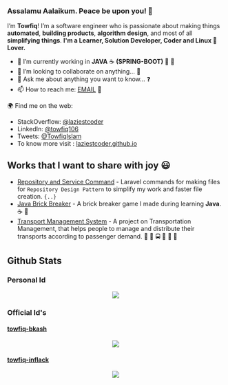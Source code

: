 ### Assalamu Aalaikum. Peace be upon you! 👋

I’m **Towfiq**!  I’m a software engineer who is passionate about making things **automated**, **building products**, 
**algorithm design**, and most of all **simplifying things**.
**I'm a Learner, Solution Developer, Coder and Linux 🐧 Lover.**

- 🔭 I’m currently working in **JAVA** :coffee: **(SPRING-BOOT)** :herb: :leaves:
- 👯 I’m looking to collaborate on anything... :revolving_hearts:
- 💬 Ask me about anything you want to know... :question:
- 📫 How to reach me: [EMAIL](mailto:towfiq.106@gmail.com) :email:

🌍 Find me on the web:

- StackOverflow: [@laziestcoder](https://stackoverflow.com/users/6688908/laziestcoder)
- LinkedIn: [@towfiq106](https://www.linkedin.com/in/towfiq106/)
- Tweets: [@TowfiqIslam](https://twitter.com/TowfiqIslam)
- To know more visit : [laziestcoder.github.io](https://laziestcoder.github.io/)

## Works that I want to share with joy :smiley:
- [Repository and Service Command](https://github.com/laziestcoder/RepositoryAndServiceCommand) - Laravel commands for 
making files for `Repository Design Pattern` to simplify my work and faster file creation. `{..}`
- [Java Brick Breaker](https://github.com/laziestcoder/JavaBrickBreaker) - A brick breaker game I made during learning
 **Java**. :coffee: :roller_coaster:
- [Transport Management System](https://github.com/laziestcoder/IIUC_Transport_Management_System) - A project on 
Transportation Management, that helps people to manage and distribute their transports according to passenger demand. :articulated_lorry: :bus: 
:oncoming_bus: :minibus: :truck: :trolleybus:


## Github Stats
### Personal Id

<p align="center">
  <img src ="https://github-readme-stats.vercel.app/api?username=laziestcoder&show_icons=true&count_private=true&theme=default&hide_border=true&include_all_commits=true">
</p>

### Official Id's
#### [towfiq-bkash](https://github.com/towfiq-bkash)

<p align="center">
  <img src ="https://github-readme-stats.vercel.app/api?username=towfiq-bkash&show_icons=true&count_private=true&theme=default&hide_border=true&include_all_commits=true">
</p>

#### [towfiq-inflack](https://github.com/towfiq-inflack)

<p align="center">
  <img src ="https://github-readme-stats.vercel.app/api?username=towfiq-inflack&show_icons=true&count_private=true&theme=default&hide_border=true&include_all_commits=true">
</p>












<!-- - 🌱 I’m currently learning  **AWS** :sparkles:,  **SWAGGER** :chart: -->

<!--
**laziestcoder/laziestcoder** is a ✨ _special_ ✨ repository because its `README.md` (this file) appears on your GitHub profile.

Here are some ideas to get you started:

- 🔭 I’m currently working on ...
- 🌱 I’m currently learning ...
- 👯 I’m looking to collaborate on ...
- 🤔 I’m looking for help with ...
- 💬 Ask me about ...
- 📫 How to reach me: ...
- 😄 Pronouns: ...
- ⚡ Fun fact: ...
-->
